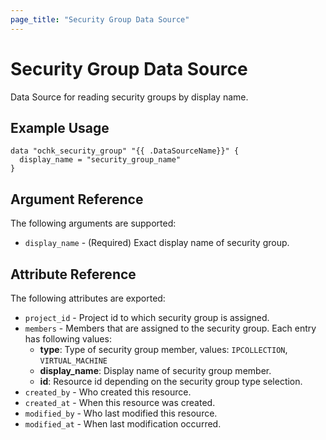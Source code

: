 ```yaml
---
page_title: "Security Group Data Source"
---
```


# Security Group Data Source

Data Source for reading security groups by display name. 

## Example Usage

```hcl
data "ochk_security_group" "{{ .DataSourceName}}" {
  display_name = "security_group_name"
}
```

## Argument Reference

The following arguments are supported:

* `display_name` - (Required) Exact display name of security group.

## Attribute Reference

The following attributes are exported:

* `project_id` - Project id to which security group is assigned.
* `members` - Members that are assigned to the security group.
  Each entry has following values:
   * **type**: Type of security group member, values: `IPCOLLECTION`, `VIRTUAL_MACHINE`
   * **display_name**: Display name of security group member.
   * **id**: Resource id depending on the security group type selection.
* `created_by` - Who created this resource.
* `created_at` - When this resource was created.
* `modified_by` - Who last modified this resource.
* `modified_at` - When last modification occurred.
